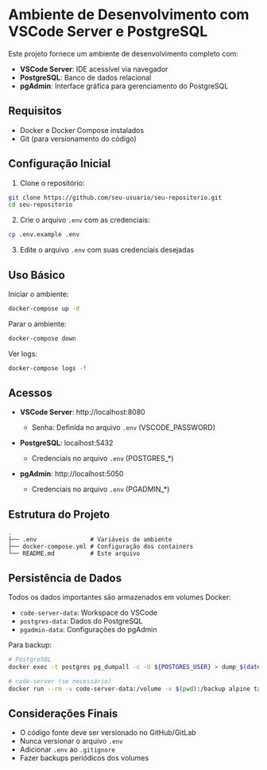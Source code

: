 # Ambiente de Desenvolvimento com VSCode Server e PostgreSQL

Este projeto fornece um ambiente de desenvolvimento completo com:
- **VSCode Server**: IDE acessível via navegador
- **PostgreSQL**: Banco de dados relacional
- **pgAdmin**: Interface gráfica para gerenciamento do PostgreSQL

## Requisitos

- Docker e Docker Compose instalados
- Git (para versionamento do código)

## Configuração Inicial

1. Clone o repositório:
```bash
git clone https://github.com/seu-usuario/seu-repositorio.git
cd seu-repositorio
```

2. Crie o arquivo `.env` com as credenciais:
```bash
cp .env.example .env
```

3. Edite o arquivo `.env` com suas credenciais desejadas

## Uso Básico

Iniciar o ambiente:
```bash
docker-compose up -d
```

Parar o ambiente:
```bash
docker-compose down
```

Ver logs:
```bash
docker-compose logs -f
```

## Acessos

- **VSCode Server**: http://localhost:8080
  - Senha: Definida no arquivo `.env` (VSCODE_PASSWORD)
  
- **PostgreSQL**: localhost:5432
  - Credenciais no arquivo `.env` (POSTGRES_*)

- **pgAdmin**: http://localhost:5050
  - Credenciais no arquivo `.env` (PGADMIN_*)

## Estrutura do Projeto

```
.
├── .env               # Variáveis de ambiente
├── docker-compose.yml # Configuração dos containers
└── README.md          # Este arquivo
```

## Persistência de Dados

Todos os dados importantes são armazenados em volumes Docker:
- `code-server-data`: Workspace do VSCode
- `postgres-data`: Dados do PostgreSQL
- `pgadmin-data`: Configurações do pgAdmin

Para backup:
```bash
# PostgreSQL
docker exec -t postgres pg_dumpall -c -U ${POSTGRES_USER} > dump_$(date +%Y-%m-%d).sql

# code-server (se necessário)
docker run --rm -v code-server-data:/volume -v $(pwd):/backup alpine tar cvf /backup/code-server-backup.tar /volume
```

## Considerações Finais

- O código fonte deve ser versionado no GitHub/GitLab
- Nunca versionar o arquivo `.env`
- Adicionar `.env` ao `.gitignore`
- Fazer backups periódicos dos volumes

